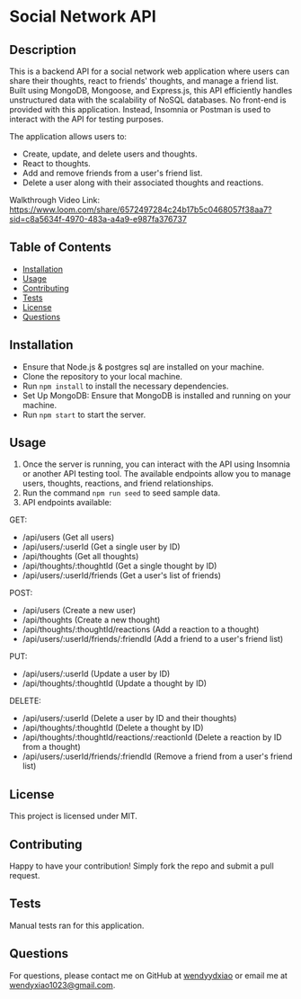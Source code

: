 # Social Network API

## Description

This is a backend API for a social network web application where users can share their thoughts, react to friends' thoughts, and manage a friend list. Built using MongoDB, Mongoose, and Express.js, this API efficiently handles unstructured data with the scalability of NoSQL databases. No front-end is provided with this application. Instead, Insomnia or Postman is used to interact with the API for testing purposes.

The application allows users to:

- Create, update, and delete users and thoughts.
- React to thoughts.
- Add and remove friends from a user's friend list.
- Delete a user along with their associated thoughts and reactions.

Walkthrough Video Link: https://www.loom.com/share/6572497284c24b17b5c0468057f38aa7?sid=c8a5634f-4970-483a-a4a9-e987fa376737

## Table of Contents

- [Installation](#installation)
- [Usage](#usage)
- [Contributing](#contributing)
- [Tests](#tests)
- [License](#license)
- [Questions](#questions)

## Installation

- Ensure that Node.js & postgres sql are installed on your machine.
- Clone the repository to your local machine.
- Run `npm install` to install the necessary dependencies.
- Set Up MongoDB: Ensure that MongoDB is installed and running on your machine.
- Run `npm start` to start the server.

## Usage

1. Once the server is running, you can interact with the API using Insomnia or another API testing tool. The available endpoints allow you to manage users, thoughts, reactions, and friend relationships.
2. Run the command `npm run seed` to seed sample data.
3. API endpoints available:

GET:

- /api/users (Get all users)
- /api/users/:userId (Get a single user by ID)
- /api/thoughts (Get all thoughts)
- /api/thoughts/:thoughtId (Get a single thought by ID)
- /api/users/:userId/friends (Get a user's list of friends)

POST:

- /api/users (Create a new user)
- /api/thoughts (Create a new thought)
- /api/thoughts/:thoughtId/reactions (Add a reaction to a thought)
- /api/users/:userId/friends/:friendId (Add a friend to a user's friend list)

PUT:

- /api/users/:userId (Update a user by ID)
- /api/thoughts/:thoughtId (Update a thought by ID)

DELETE:

- /api/users/:userId (Delete a user by ID and their thoughts)
- /api/thoughts/:thoughtId (Delete a thought by ID)
- /api/thoughts/:thoughtId/reactions/:reactionId (Delete a reaction by ID from a thought)
- /api/users/:userId/friends/:friendId (Remove a friend from a user's friend list)

## License

This project is licensed under MIT.

## Contributing

Happy to have your contribution! Simply fork the repo and submit a pull request.

## Tests

Manual tests ran for this application.

## Questions

For questions, please contact me on GitHub at [wendyydxiao](https://github.com/wendyydxiao) or email me at wendyxiao1023@gmail.com.
